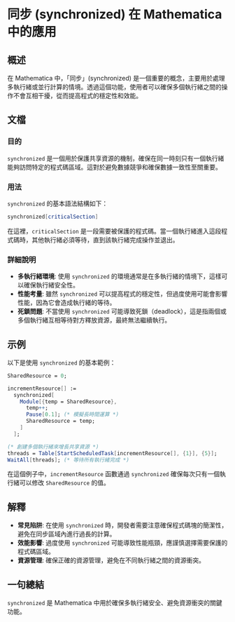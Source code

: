 <!--
Meta Description: # 同步 (synchronized) 在 Mathematica 中的應用 ## 概述 在 Mathematica 中，「同步」(synchronized) 是一個重要的概念，主要用於處理多執行緒或並行計算的情境。透過這個功能，使用者可以確保多個執行緒之間的操作不會互相干擾，從而提高程式的穩定性和...
Meta Keywords: synchronized, mathematica, sharedresource, incrementresource, temp
-->

# 同步 (synchronized) 在 Mathematica 中的應用

## 概述
在 Mathematica 中，「同步」(synchronized) 是一個重要的概念，主要用於處理多執行緒或並行計算的情境。透過這個功能，使用者可以確保多個執行緒之間的操作不會互相干擾，從而提高程式的穩定性和效能。

## 文檔
### 目的
`synchronized` 是一個用於保護共享資源的機制，確保在同一時刻只有一個執行緒能夠訪問特定的程式碼區域。這對於避免數據競爭和確保數據一致性至關重要。

### 用法
`synchronized` 的基本語法結構如下：
```mathematica
synchronized[criticalSection]
```
在這裡，`criticalSection` 是一段需要被保護的程式碼。當一個執行緒進入這段程式碼時，其他執行緒必須等待，直到該執行緒完成操作並退出。

### 詳細說明
- **多執行緒環境**: 使用 `synchronized` 的環境通常是在多執行緒的情境下，這樣可以確保執行緒安全性。
- **性能考量**: 雖然 `synchronized` 可以提高程式的穩定性，但過度使用可能會影響性能，因為它會造成執行緒的等待。
- **死鎖問題**: 不當使用 `synchronized` 可能導致死鎖（deadlock），這是指兩個或多個執行緒互相等待對方釋放資源，最終無法繼續執行。

## 示例
以下是使用 `synchronized` 的基本範例：

```mathematica
SharedResource = 0;

incrementResource[] := 
  synchronized[
    Module[{temp = SharedResource},
      temp++;
      Pause[0.1]; (* 模擬長時間運算 *)
      SharedResource = temp;
    ]
  ];

(* 創建多個執行緒來增長共享資源 *)
threads = Table[StartScheduledTask[incrementResource[], {1}], {5}];
WaitAll[threads]; (* 等待所有執行緒完成 *)
```

在這個例子中，`incrementResource` 函數通過 `synchronized` 確保每次只有一個執行緒可以修改 `SharedResource` 的值。

## 解釋
- **常見陷阱**: 在使用 `synchronized` 時，開發者需要注意確保程式碼塊的簡潔性，避免在同步區域內進行過長的計算。
- **效能影響**: 過度使用 `synchronized` 可能導致性能瓶頸，應謹慎選擇需要保護的程式碼區域。
- **資源管理**: 確保正確的資源管理，避免在不同執行緒之間的資源衝突。

## 一句總結
`synchronized` 是 Mathematica 中用於確保多執行緒安全、避免資源衝突的關鍵功能。